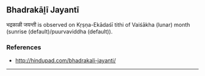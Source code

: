 ## Bhadrakāḻī Jayantī
भद्रकाळी जयन्ती is observed on Kṛṣṇa-Ekādaśī tithi of Vaiśākha (lunar) month (sunrise (default)/puurvaviddha (default)).


### References
* http://hindupad.com/bhadrakali-jayanti/


---
